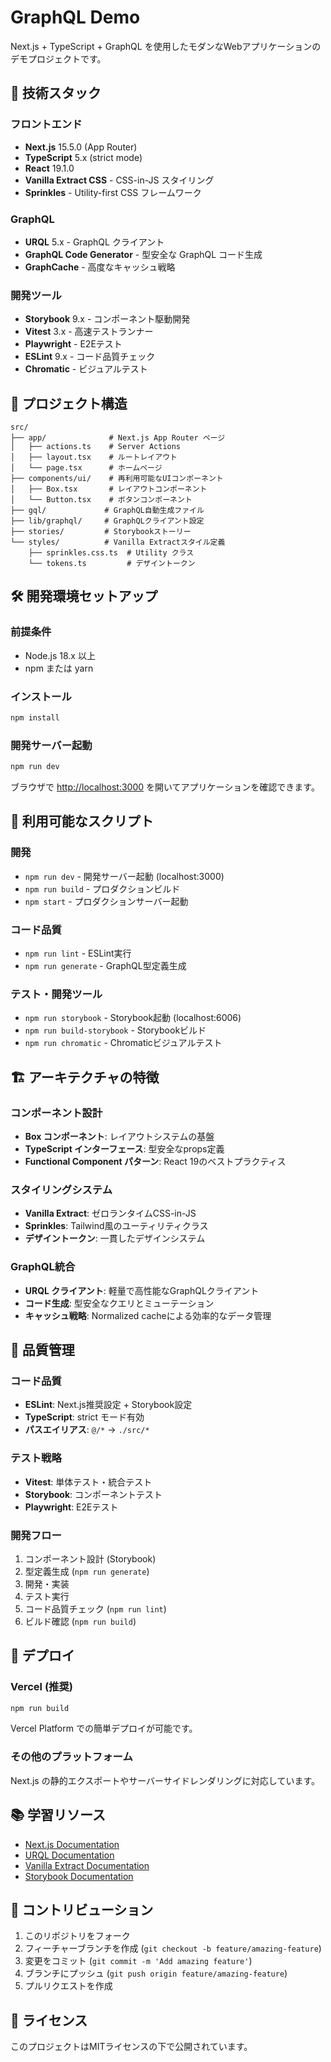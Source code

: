 # GraphQL Demo

Next.js + TypeScript + GraphQL を使用したモダンなWebアプリケーションのデモプロジェクトです。

## 🚀 技術スタック

### フロントエンド
- **Next.js** 15.5.0 (App Router)
- **TypeScript** 5.x (strict mode)
- **React** 19.1.0
- **Vanilla Extract CSS** - CSS-in-JS スタイリング
- **Sprinkles** - Utility-first CSS フレームワーク

### GraphQL
- **URQL** 5.x - GraphQL クライアント
- **GraphQL Code Generator** - 型安全な GraphQL コード生成
- **GraphCache** - 高度なキャッシュ戦略

### 開発ツール
- **Storybook** 9.x - コンポーネント駆動開発
- **Vitest** 3.x - 高速テストランナー
- **Playwright** - E2Eテスト
- **ESLint** 9.x - コード品質チェック
- **Chromatic** - ビジュアルテスト

## 📁 プロジェクト構造

```
src/
├── app/              # Next.js App Router ページ
│   ├── actions.ts    # Server Actions
│   ├── layout.tsx    # ルートレイアウト
│   └── page.tsx      # ホームページ
├── components/ui/    # 再利用可能なUIコンポーネント
│   ├── Box.tsx       # レイアウトコンポーネント
│   └── Button.tsx    # ボタンコンポーネント
├── gql/             # GraphQL自動生成ファイル
├── lib/graphql/     # GraphQLクライアント設定
├── stories/         # Storybookストーリー
└── styles/          # Vanilla Extractスタイル定義
    ├── sprinkles.css.ts  # Utility クラス
    └── tokens.ts         # デザイントークン
```

## 🛠️ 開発環境セットアップ

### 前提条件
- Node.js 18.x 以上
- npm または yarn

### インストール

```bash
npm install
```

### 開発サーバー起動

```bash
npm run dev
```

ブラウザで [http://localhost:3000](http://localhost:3000) を開いてアプリケーションを確認できます。

## 📝 利用可能なスクリプト

### 開発
- `npm run dev` - 開発サーバー起動 (localhost:3000)
- `npm run build` - プロダクションビルド
- `npm start` - プロダクションサーバー起動

### コード品質
- `npm run lint` - ESLint実行
- `npm run generate` - GraphQL型定義生成

### テスト・開発ツール
- `npm run storybook` - Storybook起動 (localhost:6006)
- `npm run build-storybook` - Storybookビルド
- `npm run chromatic` - Chromaticビジュアルテスト

## 🏗️ アーキテクチャの特徴

### コンポーネント設計
- **Box コンポーネント**: レイアウトシステムの基盤
- **TypeScript インターフェース**: 型安全なprops定義
- **Functional Component パターン**: React 19のベストプラクティス

### スタイリングシステム
- **Vanilla Extract**: ゼロランタイムCSS-in-JS
- **Sprinkles**: Tailwind風のユーティリティクラス
- **デザイントークン**: 一貫したデザインシステム

### GraphQL統合
- **URQL クライアント**: 軽量で高性能なGraphQLクライアント
- **コード生成**: 型安全なクエリとミューテーション
- **キャッシュ戦略**: Normalized cacheによる効率的なデータ管理

## 🧪 品質管理

### コード品質
- **ESLint**: Next.js推奨設定 + Storybook設定
- **TypeScript**: strict モード有効
- **パスエイリアス**: `@/*` → `./src/*`

### テスト戦略
- **Vitest**: 単体テスト・統合テスト
- **Storybook**: コンポーネントテスト
- **Playwright**: E2Eテスト

### 開発フロー
1. コンポーネント設計 (Storybook)
2. 型定義生成 (`npm run generate`)
3. 開発・実装
4. テスト実行
5. コード品質チェック (`npm run lint`)
6. ビルド確認 (`npm run build`)

## 🚀 デプロイ

### Vercel (推奨)
```bash
npm run build
```

Vercel Platform での簡単デプロイが可能です。

### その他のプラットフォーム
Next.js の静的エクスポートやサーバーサイドレンダリングに対応しています。

## 📚 学習リソース

- [Next.js Documentation](https://nextjs.org/docs)
- [URQL Documentation](https://formidable.com/open-source/urql/)
- [Vanilla Extract Documentation](https://vanilla-extract.style/)
- [Storybook Documentation](https://storybook.js.org/docs)

## 🤝 コントリビューション

1. このリポジトリをフォーク
2. フィーチャーブランチを作成 (`git checkout -b feature/amazing-feature`)
3. 変更をコミット (`git commit -m 'Add amazing feature'`)
4. ブランチにプッシュ (`git push origin feature/amazing-feature`)
5. プルリクエストを作成

## 📄 ライセンス

このプロジェクトはMITライセンスの下で公開されています。
